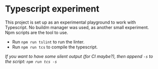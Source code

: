 # Typescript experiment

This project is set up as an experimental playground to work with Typescript.
No buildm manager was used, as another small experiment. Npm scripts are the tool to use.

* Run `npm run tslint` to run the linter.
* Run `npm run tcs` to compile the typescript.

_If you want to have some silent output (for CI maybe?), then append `-s` to the script: `npm run tcs -s`_